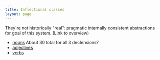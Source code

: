 ```yaml
---
title: Inflectional classes
layout: page
---
```


They're not historically "real": pragmatic internally consistent abstractions for goal of this system. (Link to overview)

- [nouns](nouns)  About 30 total for all 3 declensions?
- [adjectives](adjectives)
- [verbs](verbs)
